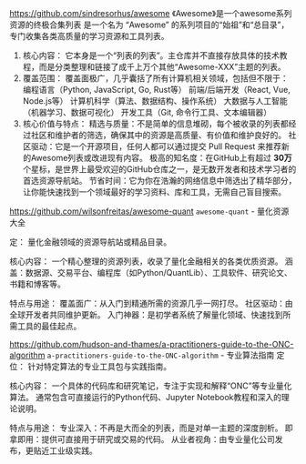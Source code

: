 https://github.com/sindresorhus/awesome
《Awesome》是一个awesome系列资源的终极合集列表
是一个名为 “Awesome” 的系列项目的“始祖”和“总目录”，专门收集各类高质量的学习资源和工具列表。
1.  核心内容：
     它本身是一个“列表的列表”。主仓库并不直接存放具体的技术教程，而是分类整理和链接了成千上万个其他“Awesome-XXX”主题的列表。
2.  覆盖范围：
   覆盖面极广，几乎囊括了所有计算机相关领域，包括但不限于：
   编程语言（Python, JavaScript, Go, Rust等）
   前端/后端开发（React, Vue, Node.js等）
   计算机科学（算法、数据结构、操作系统）
   大数据与人工智能（机器学习、数据可视化）
   开发工具（Git, 命令行工具、文本编辑器）
3.  核心价值与特点：
    精选与质量：不是简单的信息堆砌，每个被收录的列表都经过社区和维护者的筛选，确保其中的资源是高质量、有价值和维护良好的。
    社区驱动：它是一个开源项目，任何人都可以通过提交 Pull Request 来推荐新的Awesome列表或改进现有内容。
    极高的知名度：在GitHub上有超过 **30万** 个星标，是世界上最受欢迎的GitHub仓库之一，是无数开发者和技术学习者的首选资源导航站。
    节省时间：它为你在浩瀚的网络信息中筛选出了精华部分，让你能快速找到一个领域最好的学习资料、库和工具，无需自己盲目搜索。


https://github.com/wilsonfreitas/awesome-quant 
 `awesome-quant` - 量化资源大全

定： 量化金融领域的资源导航站或精品目录。

核心内容：
    一个精心整理的资源列表，收录了量化金融相关的各类优质资源。
    涵盖：数据源、交易平台、编程库（如Python/QuantLib）、工具软件、研究论文、书籍和博客等。

特点与用途：
    覆盖面广：从入门到精通所需的资源几乎一网打尽。
    社区驱动：由全球开发者共同维护更新。
    入门神器：是初学者系统了解量化领域、快速找到所需工具的最佳起点。


https://github.com/hudson-and-thames/a-practitioners-guide-to-the-ONC-algorithm
 `a-practitioners-guide-to-the-ONC-algorithm` - 专业算法指南
定位： 针对特定算法的专业工具包与实践指南。

核心内容：
    一个具体的代码库和研究笔记，专注于实现和解释“ONC”等专业量化算法。
    通常包含可直接运行的Python代码、Jupyter Notebook教程和深入的理论说明。

特点与用途：
    专业深入：不再是大而全的列表，而是对单一主题的深度剖析。
    即拿即用：提供可直接用于研究或交易的代码。
    从业者视角：由专业量化公司发布，更贴近工业级实践。
